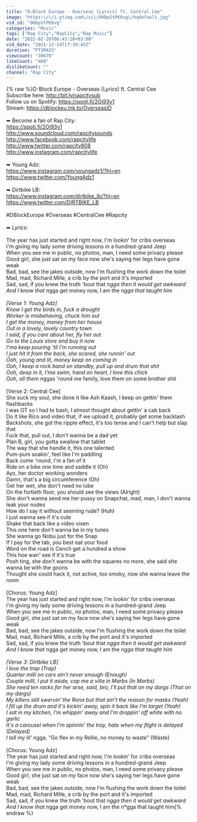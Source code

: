 ```yaml
---
title: "D-Block Europe - Overseas (Lyrics) ft. Central Cee"
image: "https:\/\/i.ytimg.com\/vi\/0HbpStPK6vg\/hqdefault.jpg"
vid_id: "0HbpStPK6vg"
categories: "Music"
tags: ["Rap City","RapCity","Rap Music"]
date: "2022-02-20T06:43:20+03:00"
vid_date: "2021-12-14T17:39:45Z"
duration: "PT3M42S"
viewcount: "30670"
likeCount: "460"
dislikeCount: ""
channel: "Rap City"
---
```

{% raw %}D-Block Europe - Overseas (Lyrics) ft. Central Cee<br />Subscribe here: <a rel="nofollow" target="blank" href="http://bit.ly/rapcitysub">http://bit.ly/rapcitysub</a><br />Follow us on Spotify: <a rel="nofollow" target="blank" href="https://spoti.fi/2Oj93y1">https://spoti.fi/2Oj93y1</a><br />Stream: <a rel="nofollow" target="blank" href="https://dblockeu.lnk.to/OverseasID">https://dblockeu.lnk.to/OverseasID</a><br /><br />➥ Become a fan of Rap City:<br /><a rel="nofollow" target="blank" href="https://spoti.fi/2Oj93y1">https://spoti.fi/2Oj93y1</a><br /><a rel="nofollow" target="blank" href="http://www.soundcloud.com/rapcitysounds">http://www.soundcloud.com/rapcitysounds</a><br /><a rel="nofollow" target="blank" href="http://www.facebook.com/rapcitylife">http://www.facebook.com/rapcitylife</a><br /><a rel="nofollow" target="blank" href="http://www.twitter.com/rapcity808">http://www.twitter.com/rapcity808</a><br /><a rel="nofollow" target="blank" href="http://www.instagram.com/rapcitylife">http://www.instagram.com/rapcitylife</a><br /><br />➥ Young Adz:<br /><a rel="nofollow" target="blank" href="https://www.instagram.com/youngadz1/?hl=en">https://www.instagram.com/youngadz1/?hl=en</a><br /><a rel="nofollow" target="blank" href="https://www.twitter.com/YoungAdz1">https://www.twitter.com/YoungAdz1</a><br /><br />➥ Dirtbike LB:<br /><a rel="nofollow" target="blank" href="https://www.instagram.com/dirtbike_lb/?hl=en">https://www.instagram.com/dirtbike_lb/?hl=en</a><br /><a rel="nofollow" target="blank" href="https://www.twitter.com/DIRTBIKE_LB">https://www.twitter.com/DIRTBIKE_LB</a><br /><br />#DBlockEurope #Overseas #CentralCee #Rapcity<br /><br />➥ Lyrics:<br /><br />The year has just started and right now, I'm lookin' for cribs overseas<br />I'm giving my lady some driving lessons in a hundred-grand Jeep<br />When you see me in public, no photos, man, I need some privacy please<br />Good girl, she just sat on my face now she's saying her legs have gone weak<br />Bad, bad, see the jakes outside, now I'm flushing the work down the toilet<br />Mad, mad, Richard Mille, a crib by the port and it's imported<br />Sad, sad, if you knew the truth 'bout that n*gga then it would get awkward<br />And I know that n*gga get money now, I am the n*gga that taught him<br /><br />[Verse 1: Young Adz]<br />Know I get the birds in, fuck a drought<br />Worker is misbehaving, chuck him out<br />I get the money, money from her house<br />Out in a lovely, lovely country town<br />I said, if you care about her, fly her out<br />Go to the Louis store and buy it now<br />I'ma keep pouring 'til I'm running out<br />I just hit it from the back, she scared, she runnin' out<br />Ooh, young and lit, money keep on coming in<br />Ooh, I keep a rock band on standby, pull up and drum that shit<br />Ooh, deep in it, I'ma swim, hand on heart, I love this chick<br />Ooh, all them n*ggas 'round me family, love them on some brother shit<br /><br />[Verse 2: Central Cee]<br />She suck my soul, she done it like Ash Kaash, I keep on gettin' them flashbacks<br />I was OT so I had to bash, I almost thought about gettin' a cab back<br />Do it like Rico and video that, if we upload it, probably get some backlash<br />Backshots, she got the ripple effect, it's too tense and I can't help but slap that<br />Fuck that, pull out, I don't wanna be a dad yet<br />Plan B, girl, you gotta swallow that tablet<br />The way that she handle it, this one talented<br />Pum-pum soakin', feel like I'm paddling<br />Back come 'round, I'm a fan of it<br />Ride on a bike one time and saddle it (Oh)<br />Ayo, her doctor working wonders<br />Damn, that's a big circumference (Oh)<br />Get her wet, she don't need no lube<br />On the fortieth floor, you should see the views (Alright)<br />She don't wanna send me her pussy on Snapchat, mad, man, I don't wanna leak your nudes<br />How do I say it without seeming rude? (Huh)<br />I just wanna see if it's cute<br />Shake that back like a video vixen<br />This one here don't wanna be in my tunes<br />She wanna go Nobu just for the Snap<br />If I pay for the tab, you best eat your food<br />Word on the road is Cench get a hundred a show<br />This hoe wan' see if it's true<br />Posh ting, she don't wanna be with the squares no more, she said she wanna be with the goons<br />Thought she could hack it, not active, too smoky, now she wanna leave the room<br /><br />[Chorus: Young Adz]<br />The year has just started and right now, I'm lookin' for cribs overseas<br />I'm giving my lady some driving lessons in a hundred-grand Jeep<br />When you see me in public, no photos, man, I need some privacy please<br />Good girl, she just sat on my face now she's saying her legs have gone weak<br />Bad, bad, see the jakes outside, now I'm flushing the work down the toilet<br />Mad, mad, Richard Mille, a crib by the port and it's imported<br />Sad, sad, if you knew the truth 'bout that n*gga then it would get awkward<br />And I know that n*gga get money now, I am the n*gga that taught him<br /><br />[Verse 3: Dirtbike LB]<br />I love the trap (Trap)<br />Quarter milli on cars ain't never enough (Enough)<br />Couple milli, I put it aside, cop me a villa in Marbs (In Marbs)<br />She need ten racks for her arse, said, bro, I'll put that on my dargs (That on my dargs)<br />My killers still swervin' the Rona but that ain't the reason for masks (Yeah)<br />I fill up the drum and it's kickin' away, spin it back like I'm target (Yeah)<br />I sat in my kitchen, I'm whippin' away and I'm droppin' off white with no garlic<br />It's a carousel when I'm spinnin' the tray, hate when my flight is delayed (Delayed)<br />I tell my lil' n*gga, &quot;Go flex in my Rollie, no money to waste&quot; (Waste)<br /><br />[Chorus: Young Adz]<br />The year has just started and right now, I'm lookin' for cribs overseas<br />I'm giving my lady some driving lessons in a hundred-grand Jeep<br />When you see me in public, no photos, man, I need some privacy please<br />Good girl, she just sat on my face now she's saying her legs have gone weak<br />Bad, bad, see the jakes outside, now I'm flushing the work down the toilet<br />Mad, mad, Richard Mille, a crib by the port and it's imported<br />Sad, sad, if you knew the truth 'bout that n*gga then it would get awkward<br />And I know that n*gga get money now, I am the n*gga that taught him{% endraw %}
